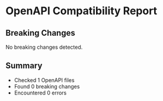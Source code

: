 # OpenAPI Compatibility Report

## Breaking Changes

No breaking changes detected.

## Summary

- Checked 1 OpenAPI files
- Found 0 breaking changes
- Encountered 0 errors
